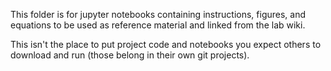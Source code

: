 This folder is for jupyter notebooks containing instructions, figures, and equations to be used as reference material and linked from the lab wiki.

This isn't the place to put project code and notebooks you expect others to download and run (those belong in their own git projects).
